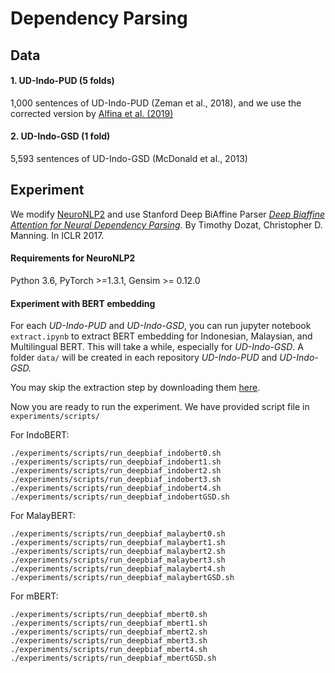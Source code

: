 # Dependency Parsing

## Data

#### 1. UD-Indo-PUD (5 folds)
1,000 sentences of UD-Indo-PUD (Zeman et al., 2018), and we use the corrected version by  [Alfina et al. (2019)](https://github.com/ialfina/revised-id-pud)
#### 2. UD-Indo-GSD (1 fold)
5,593 sentences of UD-Indo-GSD (McDonald et al., 2013)

## Experiment

We modify [NeuroNLP2](https://github.com/XuezheMax/NeuroNLP2) and use Stanford Deep BiAffine Parser [_Deep Biaffine Attention for Neural Dependency Parsing_](https://arxiv.org/abs/1611.01734). By Timothy Dozat, Christopher D. Manning. In ICLR 2017.

#### Requirements for NeuroNLP2

Python 3.6, PyTorch >=1.3.1, Gensim >= 0.12.0

#### Experiment with BERT embedding

For each *UD-Indo-PUD* and *UD-Indo-GSD*, you can run jupyter notebook `extract.ipynb` to extract BERT embedding for Indonesian, Malaysian, and Multilingual BERT.
This will take a while, especially for *UD-Indo-GSD*. A folder `data/` will be created in each repository *UD-Indo-PUD* and *UD-Indo-GSD.*

You may skip the extraction step by downloading them [here](https://drive.google.com/drive/folders/1dG2nxtvxRbzKLsFTSvwlxrZBvK71mtti?usp=sharing).

Now you are ready to run the experiment. We have provided script file in `experiments/scripts/`

For IndoBERT:
```
./experiments/scripts/run_deepbiaf_indobert0.sh
./experiments/scripts/run_deepbiaf_indobert1.sh
./experiments/scripts/run_deepbiaf_indobert2.sh
./experiments/scripts/run_deepbiaf_indobert3.sh
./experiments/scripts/run_deepbiaf_indobert4.sh
./experiments/scripts/run_deepbiaf_indobertGSD.sh

```
For MalayBERT:
```
./experiments/scripts/run_deepbiaf_malaybert0.sh
./experiments/scripts/run_deepbiaf_malaybert1.sh
./experiments/scripts/run_deepbiaf_malaybert2.sh
./experiments/scripts/run_deepbiaf_malaybert3.sh
./experiments/scripts/run_deepbiaf_malaybert4.sh
./experiments/scripts/run_deepbiaf_malaybertGSD.sh
```
For mBERT:
```
./experiments/scripts/run_deepbiaf_mbert0.sh
./experiments/scripts/run_deepbiaf_mbert1.sh
./experiments/scripts/run_deepbiaf_mbert2.sh
./experiments/scripts/run_deepbiaf_mbert3.sh
./experiments/scripts/run_deepbiaf_mbert4.sh
./experiments/scripts/run_deepbiaf_mbertGSD.sh
```
